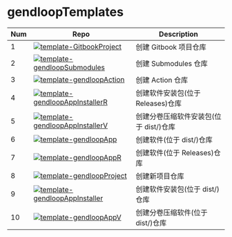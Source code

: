 # gendloopTemplates

| **Num** | **Repo** | **Description** |
| ---- | ---- | ---- |
| 1 | [![template-GitbookProject](https://img.shields.io/static/v1?label=Template&message=template-GitbookProject&color=blue)](https://github.com/gendloop/template-GitbookProject)| 创建 Gitbook 项目仓库 |
| 2 | [![template-gendloopSubmodules](https://img.shields.io/static/v1?label=Template&message=template-gendloopSubmodules&color=blue)](https://github.com/gendloop/template-gendloopSubmodules)| 创建 Submodules 仓库 |
| 3 | [![template-gendloopAction](https://img.shields.io/static/v1?label=Template&message=template-gendloopAction&color=blue)](https://github.com/gendloop/template-gendloopAction)| 创建 Action 仓库 |
| 4 | [![template-gendloopAppInstallerR](https://img.shields.io/static/v1?label=Template&message=template-gendloopAppInstallerR&color=blue)](https://github.com/gendloop/template-gendloopAppInstallerR)| 创建软件安装包(位于 Releases)仓库 |
| 5 | [![template-gendloopAppInstallerV](https://img.shields.io/static/v1?label=Template&message=template-gendloopAppInstallerV&color=blue)](https://github.com/gendloop/template-gendloopAppInstallerV)| 创建分卷压缩软件安装包(位于 dist/)仓库 |
| 6 | [![template-gendloopApp](https://img.shields.io/static/v1?label=Template&message=template-gendloopApp&color=blue)](https://github.com/gendloop/template-gendloopApp)| 创建软件(位于 dist/)仓库 |
| 7 | [![template-gendloopAppR](https://img.shields.io/static/v1?label=Template&message=template-gendloopAppR&color=blue)](https://github.com/gendloop/template-gendloopAppR)| 创建软件(位于 Releases)仓库 |
| 8 | [![template-gendloopProject](https://img.shields.io/static/v1?label=Template&message=template-gendloopProject&color=blue)](https://github.com/gendloop/template-gendloopProject)| 创建新项目仓库 |
| 9 | [![template-gendloopAppInstaller](https://img.shields.io/static/v1?label=Template&message=template-gendloopAppInstaller&color=blue)](https://github.com/gendloop/template-gendloopAppInstaller)| 创建软件安装包(位于 dist/)仓库 |
| 10 | [![template-gendloopAppV](https://img.shields.io/static/v1?label=Template&message=template-gendloopAppV&color=blue)](https://github.com/gendloop/template-gendloopAppV)| 创建分卷压缩软件(位于 dist/)仓库 |
